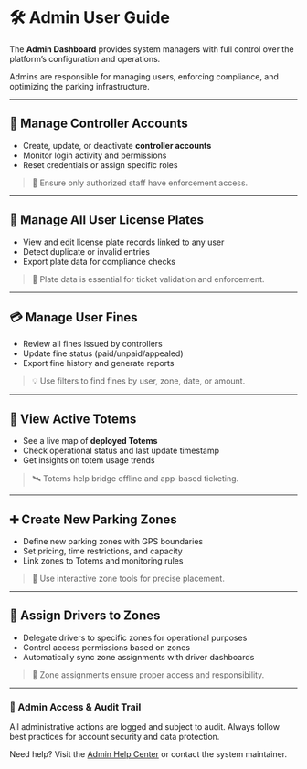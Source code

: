 # 🛠️ Admin User Guide

The **Admin Dashboard** provides system managers with full control over the platform’s configuration and operations.

Admins are responsible for managing users, enforcing compliance, and optimizing the parking infrastructure.

---

## 👤 Manage Controller Accounts

- Create, update, or deactivate **controller accounts**
- Monitor login activity and permissions
- Reset credentials or assign specific roles

> 🔐 Ensure only authorized staff have enforcement access.

---

## 🚗 Manage All User License Plates

- View and edit license plate records linked to any user
- Detect duplicate or invalid entries
- Export plate data for compliance checks

> 🧾 Plate data is essential for ticket validation and enforcement.

---

## 💳 Manage User Fines

- Review all fines issued by controllers
- Update fine status (paid/unpaid/appealed)
- Export fine history and generate reports

> 💡 Use filters to find fines by user, zone, date, or amount.

---

## 📍 View Active Totems

- See a live map of **deployed Totems**
- Check operational status and last update timestamp
- Get insights on totem usage trends

> 🛰️ Totems help bridge offline and app-based ticketing.

---

## ➕ Create New Parking Zones

- Define new parking zones with GPS boundaries
- Set pricing, time restrictions, and capacity
- Link zones to Totems and monitoring rules

> 📐 Use interactive zone tools for precise placement.

---

## 🧭 Assign Drivers to Zones

- Delegate drivers to specific zones for operational purposes
- Control access permissions based on zones
- Automatically sync zone assignments with driver dashboards

> 🔄 Zone assignments ensure proper access and responsibility.

---

### 🔐 Admin Access & Audit Trail

All administrative actions are logged and subject to audit. Always follow best practices for account security and data protection.

Need help? Visit the [Admin Help Center](https://example.com/admin-help) or contact the system maintainer.
